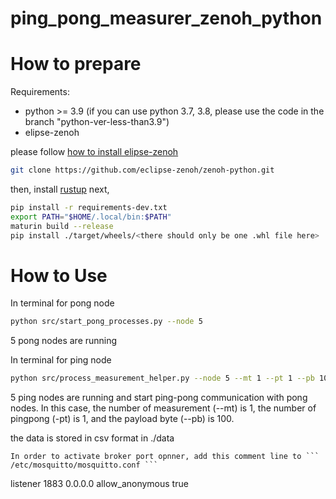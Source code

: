 # ping_pong_measurer_zenoh_python

# How to prepare

Requirements:
- python >= 3.9 (if you can use python 3.7, 3.8, please use the code in the branch "python-ver-less-than3.9")
- elipse-zenoh

please follow [how to install elipse-zenoh](https://github.com/eclipse-zenoh/zenoh-python)

```bash
git clone https://github.com/eclipse-zenoh/zenoh-python.git
```
then, install [rustup](https://rustup.rs/)
next,
```bash
pip install -r requirements-dev.txt
export PATH="$HOME/.local/bin:$PATH"
maturin build --release
pip install ./target/wheels/<there should only be one .whl file here>
```

# How to Use

In terminal for pong node
```bash
python src/start_pong_processes.py --node 5
```
5 pong nodes are running

In terminal for ping node
```bash
python src/process_measurement_helper.py --node 5 --mt 1 --pt 1 --pb 100 
```
5 ping nodes are running and start ping-pong communication with pong nodes.
In this case, the number of measurement (--mt) is 1, the number of pingpong (-pt) is 1, and the payload byte (--pb) is 100.

the data is stored in csv format in ./data
```
In order to activate broker port opnner, add this comment line to ``` /etc/mosquitto/mosquitto.conf ```
```
listener 1883 0.0.0.0
allow_anonymous true
```


